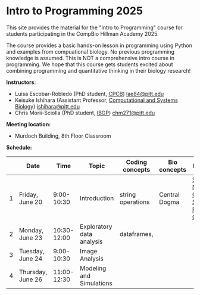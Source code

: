 # Intro to Programming 2025

This site provides the material for the "Intro to Programming" course for students participating in the CompBio Hillman Academy 2025.

The course provides a basic hands-on lesson in programming using Python and examples from compuational biology. No previous programming knowledge is assumed.
This is NOT a comprehensive intro course in programming.
We hope that this course gets students excited about combining programming and quantitative thinking in their biology research!

**Instructors**:

 -	Luisa Escobar-Robledo (PhD student, [CPCB](https://www.compbio.cmu.edu/)) lae84@pitt.edu
 - Keisuke Ishihara (Assistant Professor, [Computational and Systems Biology](https://www.csb.pitt.edu/)) ishihara@pitt.edu
 - Chris Morii-Sciolla (PhD student, [IBGP](https://www.gradbiomed.pitt.edu/)) chm271@pitt.edu

**Meeting location:**

 - Murdoch Building, 8th Floor Classroom

**Schedule:**

|      | Date              | Time        | Topic                     | Coding concepts                     | Bio concepts           | Materials              |
| ---- | ----------------- | ----------- | ------------------------- | ----------------------------------- | ---------------------- | ---------------------- |
| 1    | Friday, June 20   |  9:00-10:30 | Introduction              | string operations                   | Central Dogma|[Secret Message Challenge](https://colab.research.google.com/drive/1m0f4qn93E8r1pS6Ug0IKoRPkyc1jbAw6?usp=sharing) [Secret Protein Challenge](https://colab.research.google.com/drive/1yZtpqwkJkTEOqTntNuUsSTQMYTtr4zuL?usp=sharing)|
| 2    | Monday, June 23   | 10:30-12:00 | Exploratory data analysis | dataframes, | | |
| 3    | Tuesday, June 24  |  9:00-10:30 | Image Analysis            |  | | |
| 4    | Thursday, June 26 | 11:00-12:30 | Modeling and Simulations  |  | | |
